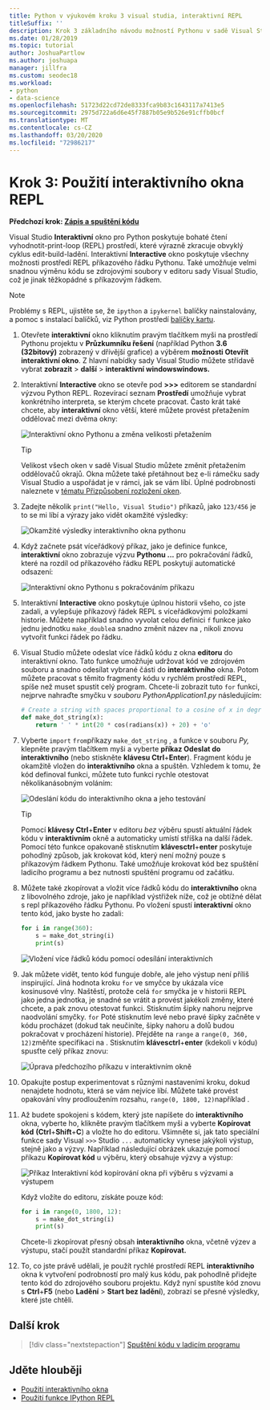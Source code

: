 ```yaml
---
title: Python v výukovém kroku 3 visual studia, interaktivní REPL
titleSuffix: ''
description: Krok 3 základního návodu možností Pythonu v sadě Visual Studio, který pokrývá okno Interaktivní REPL pythonu.
ms.date: 01/28/2019
ms.topic: tutorial
author: JoshuaPartlow
ms.author: joshuapa
manager: jillfra
ms.custom: seodec18
ms.workload:
- python
- data-science
ms.openlocfilehash: 51723d22cd72de8333fca9b83c1643117a7413e5
ms.sourcegitcommit: 2975d722a6d6e45f7887b05e9b526e91cffb0bcf
ms.translationtype: MT
ms.contentlocale: cs-CZ
ms.lasthandoff: 03/20/2020
ms.locfileid: "72986217"
---
```

# <a name="step-3-use-the-interactive-repl-window"></a>Krok 3: Použití interaktivního okna REPL

**Předchozí krok: [Zápis a spuštění kódu](tutorial-working-with-python-in-visual-studio-step-02-writing-code.md)**

Visual Studio **Interaktivní** okno pro Python poskytuje bohaté čtení vyhodnotit-print-loop (REPL) prostředí, které výrazně zkracuje obvyklý cyklus edit-build-ladění. Interaktivní **Interactive** okno poskytuje všechny možnosti prostředí REPL příkazového řádku Pythonu. Také umožňuje velmi snadnou výměnu kódu se zdrojovými soubory v editoru sady Visual Studio, což je jinak těžkopádné s příkazovým řádkem.

> [!NOTE]
> Problémy s REPL, ujistěte se, že `ipython` a `ipykernel` balíčky nainstalovány, a pomoc s instalací balíčků, viz Python prostředí [balíčky kartu](/en-us/visualstudio/python/python-environments-window-tab-reference#packages-tab).

1. Otevřete **interaktivní** okno kliknutím pravým tlačítkem myši na prostředí Pythonu projektu v **Průzkumníku řešení** (například Python **3.6 (32bitový)** zobrazený v dřívější grafice) a výběrem **možnosti Otevřít interaktivní okno**. Z hlavní nabídky sady Visual Studio můžete střídavě vybrat **zobrazit** > **další** > **interaktivní windowswindows.**

1. Interaktivní **Interactive** okno se otevře pod **>>>** editorem se standardní výzvou Python REPL. Rozevírací seznam **Prostředí** umožňuje vybrat konkrétního interpreta, se kterým chcete pracovat. Často krát také chcete, aby **interaktivní** okno větší, které můžete provést přetažením oddělovač mezi dvěma okny:

    ![Interaktivní okno Pythonu a změna velikosti přetažením](media/vs-getting-started-python-11-interactive1b.png)

    > [!Tip]
    > Velikost všech oken v sadě Visual Studio můžete změnit přetažením oddělovačů okrajů. Okna můžete také přetáhnout bez e-li rámečku sady Visual Studio a uspořádat je v rámci, jak se vám líbí. Úplné podrobnosti naleznete v [tématu Přizpůsobení rozložení oken](../ide/customizing-window-layouts-in-visual-studio.md).

1. Zadejte několik `print("Hello, Visual Studio")` příkazů, jako `123/456` je to se mi líbí a výrazy jako vidět okamžité výsledky:

    ![Okamžité výsledky interaktivního okna pythonu](media/vs-getting-started-python-12-interactive2.png)

1. Když začnete psát víceřádkový příkaz, jako je definice funkce, **interaktivní** okno zobrazuje výzvu **Pythonu ...** pro pokračování řádků, které na rozdíl od příkazového řádku REPL poskytují automatické odsazení:

    ![Interaktivní okno Pythonu s pokračováním příkazu](media/vs-getting-started-python-13-interactive3.png)

1. Interaktivní **Interactive** okno poskytuje úplnou historii všeho, co jste zadali, a vylepšuje příkazový řádek REPL s víceřádkovými položkami historie. Můžete například snadno vyvolat celou definici `f` funkce jako jednu jednotku `make_double`a snadno změnit název na , nikoli znovu vytvořit funkci řádek po řádku.

1. Visual Studio můžete odeslat více řádků kódu z okna **editoru** do interaktivní okno. Tato funkce umožňuje udržovat kód ve zdrojovém souboru a snadno odesílat vybrané části do **interaktivního** okna. Potom můžete pracovat s těmito fragmenty kódu v rychlém prostředí REPL, spíše než muset spustit celý program. Chcete-li zobrazit tuto `for` funkci, nejprve nahraďte smyčku v *souboru PythonApplication1.py* následujícím:

    ```python
    # Create a string with spaces proportional to a cosine of x in degrees
    def make_dot_string(x):
        return ' ' * int(20 * cos(radians(x)) + 20) + 'o'
    ```

1. Vyberte `import` `from`příkazy `make_dot_string` , a funkce v souboru *Py,* klepněte pravým tlačítkem myši a vyberte **příkaz Odeslat do interaktivního** (nebo stiskněte **klávesu Ctrl**+**Enter**). Fragment kódu je okamžitě vložen do **interaktivního** okna a spuštěn. Vzhledem k tomu, že kód definoval funkci, můžete tuto funkci rychle otestovat několikanásobným voláním:

    ![Odeslání kódu do interaktivního okna a jeho testování](media/vs-getting-started-python-14-interactive4.png)

    > [!Tip]
    > Pomocí **klávesy Ctrl**+**Enter** v editoru *bez* výběru spustí aktuální řádek kódu v **interaktivním** okně a automaticky umístí stříška na další řádek. Pomocí této funkce opakovaně stisknutím **klávesctrl**+**enter** poskytuje pohodlný způsob, jak krokovat kód, který není možný pouze s příkazovým řádkem Pythonu. Také umožňuje krokovat kód bez spuštění ladicího programu a bez nutnosti spuštění programu od začátku.

1. Můžete také zkopírovat a vložit více řádků kódu do **interaktivního** okna z libovolného zdroje, jako je například výstřižek níže, což je obtížné dělat s repl příkazového řádku Pythonu. Po vložení spustí **interaktivní** okno tento kód, jako byste ho zadali:

    ```python
    for i in range(360):
        s = make_dot_string(i)
        print(s)
    ```

    ![Vložení více řádků kódu pomocí odesílání interaktivních](media/vs-getting-started-python-15-interactive5.png)

1. Jak můžete vidět, tento kód funguje dobře, ale jeho výstup není příliš inspirující. Jiná hodnota kroku `for` ve smyčce by ukázala více kosinusové vlny. Naštěstí, protože celá `for` smyčka je v historii REPL jako jedna jednotka, je snadné se vrátit a provést jakékoli změny, které chcete, a pak znovu otestovat funkci. Stisknutím šipky nahoru nejprve naodvolání smyčky. `for` Poté stisknutím levé nebo pravé šipky začněte v kódu procházet (dokud tak neučiníte, šipky nahoru a dolů budou pokračovat v procházení historie). Přejděte na `range` a `range(0, 360, 12)`změňte specifikaci na . Stisknutím **klávesctrl**+**enter** (kdekoli v kódu) spusťte celý příkaz znovu:

    ![Úprava předchozího příkazu v interaktivním okně](media/vs-getting-started-python-16-interactive6.png)

1. Opakujte postup experimentovat s různými nastaveními kroku, dokud nenajdete hodnotu, která se vám nejvíce líbí. Můžete také provést opakování vlny prodloužením rozsahu, `range(0, 1800, 12)`například .

1. Až budete spokojeni s kódem, který jste napíšete do **interaktivního** okna, vyberte ho, klikněte pravým tlačítkem myši a vyberte **Kopírovat kód** **(Ctrl**+**Shift**+**C**) a vložte ho do editoru. Všimněte si, jak tato speciální funkce sady Visual `>>>` Studio `...` automaticky vynese jakýkoli výstup, stejně jako a výzvy. Například následující obrázek ukazuje pomocí příkazu **Kopírovat kód** u výběru, který obsahuje výzvy a výstup:

    ![Příkaz Interaktivní kód kopírování okna při výběru s výzvami a výstupem](media/vs-getting-started-python-17-interactive7.png)

    Když vložíte do editoru, získáte pouze kód:

    ```python
    for i in range(0, 1800, 12):
        s = make_dot_string(i)
        print(s)
    ```

    Chcete-li zkopírovat přesný obsah **interaktivního** okna, včetně výzev a výstupu, stačí použít standardní příkaz **Kopírovat.**

1. To, co jste právě udělali, je použít rychlé prostředí REPL **interaktivního** okna k vytvoření podrobností pro malý kus kódu, pak pohodlně přidejte tento kód do zdrojového souboru projektu. Když nyní spustíte kód znovu s **Ctrl**+**F5** (nebo **Ladění** > **Start bez ladění**), zobrazí se přesné výsledky, které jste chtěli.

## <a name="next-step"></a>Další krok

> [!div class="nextstepaction"]
> [Spuštění kódu v ladicím programu](tutorial-working-with-python-in-visual-studio-step-04-debugging.md)

## <a name="go-deeper"></a>Jděte hlouběji

- [Použití interaktivního okna](python-interactive-repl-in-visual-studio.md)
- [Použití funkce IPython REPL](interactive-repl-ipython.md)
